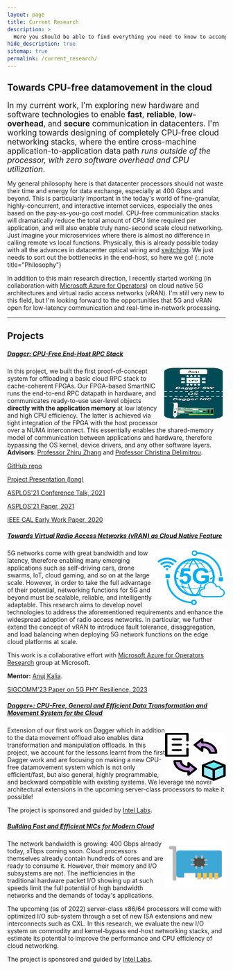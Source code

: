 ```yaml
---
layout: page
title: Current Research
description: >
  Here you should be able to find everything you need to know to accomplish the most common tasks when blogging with Hydejack.
hide_description: true
sitemap: true
permalink: /current_research/
---
```


## Towards CPU-free datamovement in the cloud

<font size="4">  In my current work, I'm exploring new hardware and software technologies to enable <strong>fast</strong>, <strong>reliable</strong>, <strong>low-overhead</strong>, and <strong>secure</strong> communication in datacenters. I'm working towards designing of completely CPU-free cloud networking stacks, where the entire cross-machine application-to-application data path <em>runs outside of the processor, with zero software overhead and CPU utilization</em>. </font>


My general philosophy here is that datacenter processors should not waste their time and energy for data exchange, especially at 400 Gbps and beyond. This is particularly important in the today's world of fine-granular, highly-concurrent, and interactive internet services, especially the ones based on the pay-as-you-go cost model. CPU-free communication stacks will dramatically reduce the total amount of CPU time required per application, and will also enable truly nano-second scale cloud networking. Just imagine your microservices where there is almost no difference in calling remote vs local functions. Physically, this is already possible today with all the advances in datacenter optical wiring and <a href="https://www.microsoft.com/en-us/research/project/sirius/" title="MSRC">switching</a>. We just needs to sort out the bottlenecks in the end-host, so here we go!
{:.note title="Philosophy"}

In addition to this main research direction, I recently started working (in collaboration with <a href="https://www.microsoft.com/en-us/research/group/azure-for-operators-afo-research/" title="MSRC">Microsoft Azure for Operators</a>) on cloud native 5G architectures and virtual radio access networks (vRAN). I'm still very new to this field, but I'm looking forward to the opportunities that 5G and vRAN open for low-latency communication and real-time in-network processing.

---

## Projects

##### <ins>Dagger: CPU-Free End-Host RPC Stack</ins>

<img src="../assets/img/dagger_nic.png" width="150" height="120" style="float:right" padding-top=10px />

In this project, we built the first proof-of-concept system for offloading a basic cloud RPC stack to cache-coherent FPGAs. Our FPGA-based SmartNIC runs the end-to-end RPC datapath in hardware, and communicates ready-to-use user-level objects **directly with the application memory** at low latency and high CPU efficiency. The latter is achieved via tight integration of the FPGA with the host processor over a NUMA interconnect. This essentially enables the shared-memory model of communication between applications and hardware, therefore bypassing the OS kernel, device drivers, and any other software layers. **Advisors**: <a href="https://www.csl.cornell.edu/~zhiruz/" title="Cornell">Professor Zhiru Zhang</a> and <a href="https://www.csl.cornell.edu/~delimitrou/" title="Cornell">Professor Christina Delimitrou</a>.

<a href="https://github.com/barabanshek/Dagger" title="MSRC">GitHub repo</a>

<a href="https://github.com/barabanshek/Dagger/blob/master/resources/Dagger_Slides.pdf" title="MSRC">Project Presentation (long)</a>

<a href="https://www.youtube.com/watch?v=ONnR6Mg6t4E" title="MSRC">ASPLOS'21 Conference Talk, 2021</a>

<a href="https://dl.acm.org/doi/abs/10.1145/3445814.3446696" title="MSRC">ASPLOS'21 Paper, 2021</a>

<a href="https://ieeexplore.ieee.org/document/9180035/" title="MSRC">IEEE CAL Early Work Paper, 2020</a>


##### <ins>Towards Virtual Radio Access Networks (vRAN) as Cloud Native Feature</ins>

<img src="../assets/img/5g.png" width="160" height="130" style="float:right" padding-top=2px />

5G networks come with great bandwidth and low latency, therefore enabling many emerging applications such as self-driving cars, drone swarms, IoT, cloud gaming, and so on at the large scale. However, in order to take the full advantage of their potential, networking functions for 5G and beyond must be scalable, reliable, and intelligently adaptable. This research aims to develop novel technologies to address the aforementioned requirements and enhance the widespread adoption of radio access networks. In particular, we further extend the concept of vRAN to introduce fault tolerance, disaggregation, and load balancing when deploying 5G network functions on the edge cloud platforms at scale.

This work is a collaborative effort with <a href="https://www.microsoft.com/en-us/research/group/azure-for-operators-afo-research/" title="MSRC">Microsoft Azure for Operators Research</a> group at Microsoft.

**Mentor:** <a href="http://anujkalia.com/" title="AnujKalia">Anuj Kalia</a>.

<a href="https://www.microsoft.com/en-us/research/publication/resilient-baseband-processing-in-virtualized-rans-with-slingshot/" title="MSRC">SIGCOMM'23 Paper on 5G PHY Resilience, 2023</a>


##### <ins>Dagger+: CPU-Free, General and Efficient Data Transformation and Movement System for the Cloud</ins>

<img src="../assets/img/dagger_plus.png" width="140" height="110" style="float:right; position: relative; top: 15px" />

Extension of our first work on Dagger which in addition to the data movement offload also enables data transformation and manipulation offloads. In this project, we account for the lessons learnt from the first Dagger work and are focusing on making a new CPU-free datamovement system which is not only efficient/fast, but also general, highly programmable, and backward compatible with existing systems. We leverage the novel architectural extensions in the upcoming server-class processors to make it possible! 

The project is sponsored and guided by <a href="https://www.intel.com/content/www/us/en/research/overview.html" title="Intel">Intel Labs</a>.


##### <ins>Building Fast and Efficient NICs for Modern Cloud</ins>

<img src="../assets/img/networkcard_92605.png" width="140" height="110" style="float:right" padding-top=10px />

The network bandwidth is growing: 400 Gbps already today, xTbps coming soon. Cloud processors themselves already contain hundreds of cores and are ready to consume it. However, their memory and I/O subsystems are not. The inefficiencies in the traditional hardware packet I/O showing up at such speeds limit the full potential of high bandwidth networks and the demands of today's applications.

The upcoming (as of 2022) server-class x86/64 processors will come with optimized I/O sub-system through a set of new ISA extensions and new interconnects such as CXL. In this research, we evaluate the new I/O system on commodity and kernel-bypass end-host networking stacks, and estimate its potential to improve the performance and CPU efficiency of cloud networking.

The project is sponsored and guided by <a href="https://www.intel.com/content/www/us/en/research/overview.html" title="Intel">Intel Labs</a>.
